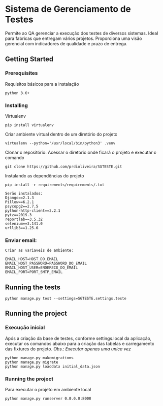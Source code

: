# Sistema de Gerenciamento de Testes

Permite ao QA gerenciar a execução dos testes de diversos sistemas. Ideal para fabricas que entregam vários projetos. Proporciona uma visão gerencial com indicadores de qualidade e prazo de entrega.

## Getting Started

### Prerequisites

Requisitos básicos para a instalação

```
python 3.6+
```

### Installing

Virtualenv

```
pip install virtualenv
```

Criar ambiente virtual dentro de um diretório do projeto

```
virtualenv --python='/usr/local/bin/python3' .venv
```

Clonar o repositório.
Acessar o diretorio onde ficará o projeto e executar o comando

```
git clone https://github.com/prdioliveira/SGTESTE.git
```

Instalando as dependências do projeto

```
pip install -r requirements/requirements/.txt

Serão instalados:
Django==2.1.3
Pillow==6.2.1
psycopg2==2.7.5
python-http-client==3.2.1
pytz==2019.3
reportlab==3.5.32
selenium==3.141.0
urllib3==1.25.6
```

### Enviar email:

```
Criar as variaveis de ambiente:

EMAIL_HOST=HOST_DO_EMAIL
EMAIL_HOST_PASSWORD=PASSWORD_DO_EMAIL
EMAIL_HOST_USER=ENDERECO_DO_EMAIL
EMAIL_PORT=PORT_SMTP_EMAIL
```


## Running the tests

```
python manage.py test --settings=SGTESTE.settings.teste
```

## Running the project

### Execução inicial
Após a criação da base de testes, conforme settings.local da aplicação, executar os comandos abaixo para a criação das tabelas e carregamento das fixtures do projeto.
*Obs.: Executar apenas uma unica vez*  

```
python manage.py makemigrations
python manage.py migrate
python manage.py loaddata initial_data.json
```

### Running the project

Para executar o projeto em ambiente local
```
python manage.py runserver 0.0.0.0:8000
```
